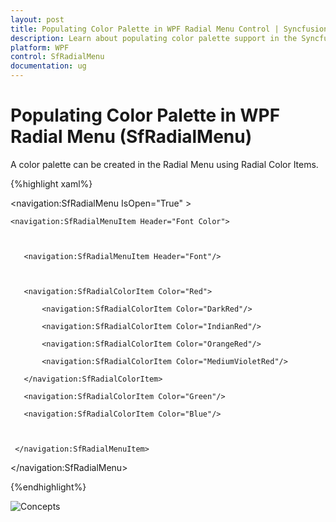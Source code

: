 ```yaml
---
layout: post
title: Populating Color Palette in WPF Radial Menu Control | Syncfusion®
description: Learn about populating color palette support in the Syncfusion® WPF Radial Menu (SfRadialMenu) control.
platform: WPF
control: SfRadialMenu 
documentation: ug
---
```


# Populating Color Palette in WPF Radial Menu (SfRadialMenu)

A color palette can be created in the Radial Menu using Radial Color Items.

{%highlight xaml%}





<navigation:SfRadialMenu IsOpen="True" >

    <navigation:SfRadialMenuItem Header="Font Color">



       <navigation:SfRadialMenuItem Header="Font"/>



       <navigation:SfRadialColorItem Color="Red">

           <navigation:SfRadialColorItem Color="DarkRed"/>

           <navigation:SfRadialColorItem Color="IndianRed"/>

           <navigation:SfRadialColorItem Color="OrangeRed"/>

           <navigation:SfRadialColorItem Color="MediumVioletRed"/>

       </navigation:SfRadialColorItem>

       <navigation:SfRadialColorItem Color="Green"/>

       <navigation:SfRadialColorItem Color="Blue"/>



     </navigation:SfRadialMenuItem>

</navigation:SfRadialMenu>

{%endhighlight%}

![Concepts](Concepts_images/Concepts_img5.png)
